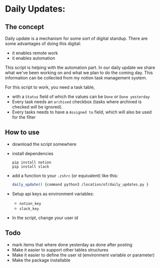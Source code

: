 # Daily Updates:

## The concept

Daily update is a mechanism for some sort of digital standup. There are some advantages of doing this digital:

- it enables remote work
- it enables automation

This script is helping with the automation part. In our daily update we share what we've been working on and what we plan to do the coming day. This information can be collected from my notion task management system.

For this script to work, you need a task table, 

- with a `Status` field of which the values can be `Done` or `Done yesterday` 
- Every task needs an `archived` checkbox (tasks where archived is checked will be ignored). 
- Every tasks needs to have a `Assigned to` field, which will also be used for the filter

## How to use

- download the script somewhere

- install dependencies

  ```shell
  pip install notion
  pip install slack
  ```

  

- add a function to your `.zshrc` (or equivalent) like this:

  ```bash
  daily_update() {command python3 /location/of/daily_updates.py }
  ```

- Setup api keys as environment variables:

  - `notion_key`
  - `slack_key`

- In the script, change your user id

## Todo

- mark items that where done yesterday as done after posting
- Make it easier to support other tables structures
- Make it easier to define the user id (environment variable or parameter)
- Make the package installable 